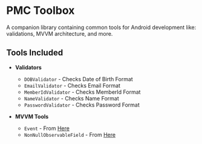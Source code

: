 # PMC Toolbox

A companion library containing common tools for Android development like: validations, MVVM architecture, and more.


## Tools Included

* __Validators__

    * `DOBValidator` - Checks Date of Birth Format
    * `EmailValidator` - Checks Email Format
    * `MemberIdValidator` - Checks MemberId Format
    * `NameValidator` - Checks Name Format
    * `PasswordValidator` - Checks Password Format

* __MVVM Tools__

    * `Event` - From [Here](https://github.com/google/iosched/blob/master/shared/src/main/java/com/google/samples/apps/iosched/shared/result/Event.kt)
    * `NonNullObservableField` - From [Here](https://medium.com/meesho-tech/non-null-observablefield-in-kotlin-bd72d31ab54f)

